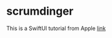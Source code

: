 # scrumdinger
This is a SwiftUI tutorial from Apple [link](https://developer.apple.com/tutorials/app-dev-training/getting-started-with-scrumdinger)
